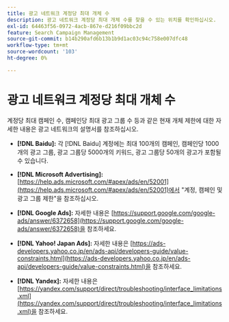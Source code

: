 ```yaml
---
title: 광고 네트워크 계정당 최대 개체 수
description: 광고 네트워크 계정당 최대 개체 수를 찾을 수 있는 위치를 확인하십시오.
exl-id: 64463f56-0972-4acb-867e-d216f09bbc2d
feature: Search Campaign Management
source-git-commit: b14b290afd6b13b1b9d1ac03c94c758e007dfc48
workflow-type: tm+mt
source-wordcount: '103'
ht-degree: 0%

---
```


# 광고 네트워크 계정당 최대 개체 수

계정당 최대 캠페인 수, 캠페인당 최대 광고 그룹 수 등과 같은 현재 개체 제한에 대한 자세한 내용은 광고 네트워크의 설명서를 참조하십시오.

* **[!DNL Baidu]:** 각 [!DNL Baidu] 계정에는 최대 100개의 캠페인, 캠페인당 1000개의 광고 그룹, 광고 그룹당 5000개의 키워드, 광고 그룹당 50개의 광고가 포함될 수 있습니다.

* **[!DNL Microsoft Advertising]:** [https://help.ads.microsoft.com/#apex/ads/en/52001](https://help.ads.microsoft.com/#apex/ads/en/52001)에서 &quot;계정, 캠페인 및 광고 그룹 제한&quot;을 참조하십시오.

* **[!DNL Google Ads]:** 자세한 내용은 [https://support.google.com/google-ads/answer/6372658](https://support.google.com/google-ads/answer/6372658)을 참조하세요.

* **[!DNL Yahoo! Japan Ads]:** 자세한 내용은 [https://ads-developers.yahoo.co.jp/en/ads-api/developers-guide/value-constraints.html](https://ads-developers.yahoo.co.jp/en/ads-api/developers-guide/value-constraints.html)을 참조하세요.

* **[!DNL Yandex]:** 자세한 내용은 [https://yandex.com/support/direct/troubleshooting/interface_limitations.xml](https://yandex.com/support/direct/troubleshooting/interface_limitations.xml)을 참조하세요.
